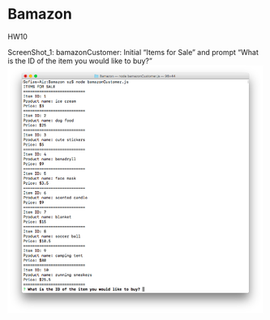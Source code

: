 # Bamazon
HW10


ScreenShot_1: bamazonCustomer: Initial “Items for Sale” and prompt “What is the ID of the item you would like to buy?”
![Image of ScreenShot_1](https://github.com/szunjic/Bamazon/blob/master/ScreenShots_Customer/ScreenShot_1.png)



